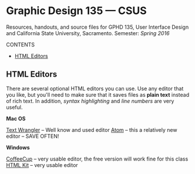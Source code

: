 # Graphic Design 135 — CSUS

Resources, handouts, and source files for GPHD 135, User Interface Design and California State University, Sacramento. Semester: *Spring 2016*

CONTENTS

* [HTML Editors](#html_editors)

<a name="html_editors"></a>
## HTML Editors

There are several optional HTML editors you can use. Use any editor that you like, but you'll need to make sure that it saves files as **plain text** instead of rich text. In addition, *syntax highlighting* and *line numbers* are very useful.

**Mac OS**

[Text Wrangler](http://www.barebones.com/products/textwrangler/index.html) – Well know and used editor
[Atom](http://www.atom.io) – this a relatively new editor – SAVE OFTEN!

**Windows**

[CoffeeCup](http://www.coffeecup.com/free-editor) – very usable editor, the free version will work fine for this class
[HTML Kit](http://www.htmlkit.com) – very usable editor